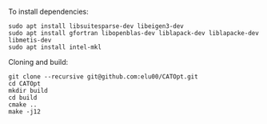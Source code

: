 To install dependencies:
```
sudo apt install libsuitesparse-dev libeigen3-dev
sudo apt install gfortran libopenblas-dev liblapack-dev liblapacke-dev libmetis-dev 
sudo apt install intel-mkl
```
Cloning and build:
```
git clone --recursive git@github.com:elu00/CATOpt.git
cd CATOpt
mkdir build
cd build
cmake ..
make -j12
```
